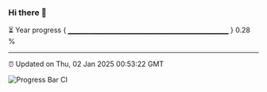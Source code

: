 ### Hi there 👋

⏳ Year progress { ▁▁▁▁▁▁▁▁▁▁▁▁▁▁▁▁▁▁▁▁▁▁▁▁▁▁▁▁▁▁ } 0.28 %

---

⏰ Updated on Thu, 02 Jan 2025 00:53:22 GMT

![Progress Bar CI](https://github.com/code-lakshay/GitHub-Actions-Demo/workflows/Progress%20Bar%20CI/badge.svg)
